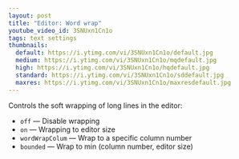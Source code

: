 ```yaml
---
layout: post
title: "Editor: Word wrap"
youtube_video_id: 3SNUxn1Cn1o
tags: text settings 
thumbnails:
  default: https://i.ytimg.com/vi/3SNUxn1Cn1o/default.jpg
  medium: https://i.ytimg.com/vi/3SNUxn1Cn1o/mqdefault.jpg
  high: https://i.ytimg.com/vi/3SNUxn1Cn1o/hqdefault.jpg
  standard: https://i.ytimg.com/vi/3SNUxn1Cn1o/sddefault.jpg
  maxres: https://i.ytimg.com/vi/3SNUxn1Cn1o/maxresdefault.jpg
---
```


Controls the soft wrapping of long lines in the editor:

- `off` — Disable wrapping
- `on` — Wrapping to editor size
- `wordWrapColum` — Wrap to a specific column number
- `bounded` — Wrap to min (column number, editor size)

